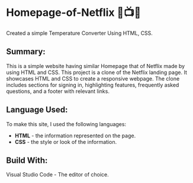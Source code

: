 # Homepage-of-Netflix 🎥📺🍿
Created a simple Temperature Converter Using HTML, CSS.
## Summary:
This is a simple website having similar Homepage that of Netflix made by using HTML and CSS. This project is a clone of the Netflix landing page. It showcases HTML and CSS to create a responsive webpage. The clone includes sections for signing in, highlighting features, frequently asked questions, and a footer with relevant links.

## Language Used:
To make this site, I used the following languages:

* **HTML** - the information represented on the page.
* **CSS** - the style or look of the information.
## Build With:
Visual Studio Code - The editor of choice.
